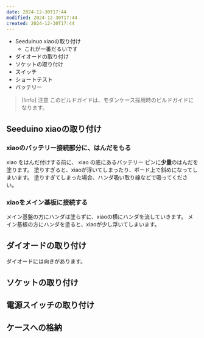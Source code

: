 ```yaml
---
date: 2024-12-30T17:44
modified: 2024-12-30T17:44
created: 2024-12-30T17:44
---
```



- Seeduinuo xiaoの取り付け
	- これが一番だるいです
- ダイオードの取り付け
- ソケットの取り付け
- スイッチ
- ショートテスト
- バッテリー



> [!info] 注意
> このビルドガイドは、モダンケース採用時のビルドガイドになります。


## Seeduino xiaoの取り付け

### xiaoのバッテリー接続部分に、はんだをもる
xiao をはんだ付けする前に、 xiao の底にあるバッテリー ピンに**少量**のはんだを塗ります。
塗りすぎると、xiaoが浮いてしまったり、ボード上で斜めになってしまいます。
塗りすぎてしまった場合、ハンダ吸い取り線などで吸ってください。

### xiaoをメイン基板に接続する
メイン基盤の方にハンダは塗らずに、xiaoの横にハンダを流していきます。
メイン基板の方にハンダを塗ると、xiaoが少し浮いてしまいます。

## ダイオードの取り付け
ダイオードには向きがあります。

## ソケットの取り付け


## 電源スイッチの取り付け


## ケースへの格納


